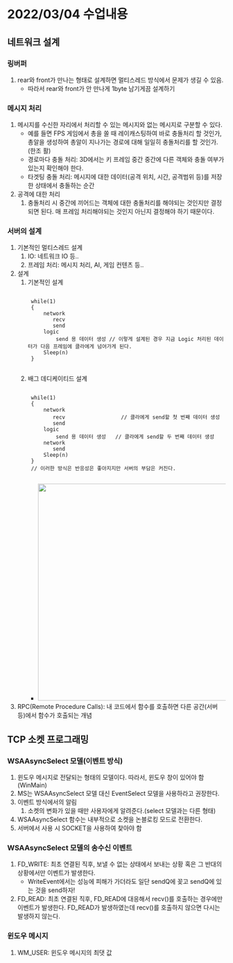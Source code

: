 # 2022/03/04 수업내용
## 네트워크 설계
### 링버퍼
1. rear와 front가 만나는 형태로 설계하면 멀티스레드 방식에서 문제가 생길 수 있음.
    * 따라서 rear와 front가 안 만나게 1byte 남기게끔 설계하기

### 메시지 처리
1. 메시지를 수신한 자리에서 처리할 수 있는 메시지와 없는 메시지로 구분할 수 있다.
    * 예를 들면 FPS 게임에서 총을 쏠 때 레이캐스팅하여 바로 충돌처리 할 것인가, 총알을 생성하여 총알이 지나가는 경로에 대해 일일히 충돌처리를 할 것인가.(한조 활)
    * 경로마다 충돌 처리: 3D에서는 키 프레임 중간 중간에 다른 객체와 충돌 여부가 있는지 확인해야 한다.
    * 타겟팅 충돌 처리: 메시지에 대한 데이터(공격 위치, 시간, 공격범위 등)를 저장한 상태에서 충돌하는 순간 
2. 공격에 대한 처리
    1) 충돌처리 시 중간에 끼어드는 객체에 대한 충돌처리를 해야되는 것인지만 결정되면 된다. 매 프레임 처리해야되는 것인지 아닌지 결정해야 하기 때문이다.

### 서버의 설계
1. 기본적인 멀티스레드 설계
    1) IO: 네트워크 IO 등..
    2) 프레임 처리: 메시지 처리, AI, 게임 컨텐츠 등.. 
2. 설계
    1) 기본적인 설계
        <pre><code>
        while(1)
        {
            network
               recv
               send
            logic
                send 용 데이터 생성 // 이렇게 설계된 경우 지금 Logic 처리된 데이터가 다음 프레임에 클라에게 넘어가게 된다.
            Sleep(n)
        }
        </code></pre>
    2) 배그 데디케이티드 설계
        <pre><code>
        while(1)
        {
            network
               recv                  // 클라에게 send할 첫 번째 데이터 생성
               send
            logic
                send 용 데이터 생성   // 클라에게 send할 두 번째 데이터 생성
            network
               send
            Sleep(n)
        }
        // 이러한 방식은 반응성은 좋아지지만 서버의 부담은 커진다.
        </code></pre>
        * <img width=500 src="https://user-images.githubusercontent.com/95362065/156685727-6da153d3-147b-41af-a8de-c254bad9f245.jpg">
3. RPC(Remote Procedure Calls): 내 코드에서 함수를 호출하면 다른 공간(서버 등)에서 함수가 호출되는 개념

## TCP 소켓 프로그래밍
### WSAAsyncSelect 모델(이벤트 방식)
1. 윈도우 메시지로 전달되는 형태의 모델이다. 따라서, 윈도우 창이 있어야 함(WinMain)
2. MS는 WSAAsyncSelect 모델 대신 EventSelect 모델을 사용하라고 권장한다.
3. 이벤트 방식에서의 알림
    1) 소켓의 변화가 있을 때만 사용자에게 알려준다.(select 모델과는 다른 형태)
4. WSAAsyncSelect 함수는 내부적으로 소켓을 논블로킹 모드로 전환한다.
5. 서버에서 사용 시 SOCKET을 사용하여 찾아야 함

### WSAAsyncSelect 모델의 송수신 이벤트
1. FD_WRITE: 최초 연결된 직후, 보낼 수 없는 상태에서 보내는 상황 혹은 그 반대의 상황에서만 이벤트가 발생한다.
    * WriteEvent에서는 성능에 피해가 가더라도 일단 sendQ에 꽂고 sendQ에 있는 것을 send하자!
2. FD_READ: 최초 연결된 직후, FD_READ에 대응해서 recv()를 호출하는 경우에만 이벤트가 발생한다. FD_READ가 발생하였는데 recv()를 호출하지 않으면 다시는 발생하지 않는다.

### 윈도우 메시지
1. WM_USER: 윈도우 메시지의 최댓 값
